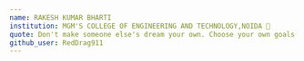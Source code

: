 ```yaml
---
name: RAKESH KUMAR BHARTI 
institution: MGM'S COLLEGE OF ENGINEERING AND TECHNOLOGY,NOIDA 🚩
quote: Don't make someone else's dream your own. Choose your own goals in life <3.
github_user: RedDrag911
---
```

